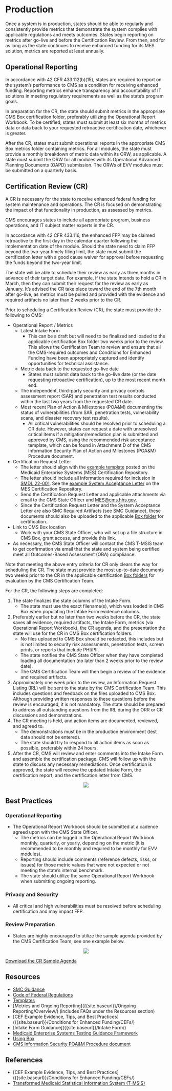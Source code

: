 # Production

Once a system is in production, states should be able to regularly and consistently provide metrics that demonstrate the system complies with applicable regulations and meets outcomes. States begin reporting on metrics after go-live and before the Certification Review. From then, and for as long as the state continues to receive enhanced funding for its MES solution, metrics are reported at least annually.

## Operational Reporting
In accordance with 42 CFR 433.112(b)(15), states are required to report on the system’s performance to CMS as a condition for receiving enhanced funding. Reporting metrics enhance transparency and accountability of IT solutions in meeting regulatory requirements as well as the state’s program goals. 

In preparation for the CR, the state should submit metrics in the appropriate CMS Box certification folder, preferably utilizing the Operational Report Workbook. To be certified, states must submit at least six months of metrics data or data back to your requested retroactive certification date, whichever is greater.

After the CR, states must submit operational reports in the appropriate CMS Box metrics folder containing metrics. For all modules, the state must provide a monthly breakdown of metric data within its ORW, as applicable. A state must submit the ORW for all modules with its Operational Advanced Planning Documents (OAPD) submission. The ORWs of EVV modules must be submitted on a quarterly basis.

## Certification Review (CR)
A CR is necessary for the state to receive enhanced federal funding for system maintenance and operations. The CR is focused on demonstrating the impact of that functionality in production, as assessed by metrics.

CMS encourages states to include all appropriate program, business operations, and IT subject matter experts in the CR.

In accordance with 42 CFR 433.116, the enhanced FFP may be claimed retroactive to the first day in the calendar quarter following the implementation date of the module. Should the state need to claim FFP beyond the two-year timely filing limit, the state must submit the certification letter with a good cause waiver for approval before requesting the funds beyond the two-year limit.

The state will be able to schedule their review as early as three months in advance of their target date. For example, if the state intends to hold a CR in March, then they can submit their request for the review as early as January. It’s advised the CR take place toward the end of the 7th month after go-live, as metrics must be pulled and provided with the evidence and required artifacts no later than 2 weeks prior to the CR.

Prior to scheduling a Certification Review (CR), the state must provide the following to CMS:
- Operational Report / Metrics
    - Latest Intake Form
        - This can be a draft but will need to be finalized and loaded to the applicable certification Box folder two weeks prior to the review. This allows the Certification Team to review and ensure that all the CMS-required outcomes and Conditions for Enhanced Funding have been appropriately captured and identify opportunities for technical assistance.
    - Metric data back to the requested go-live date
        - States must submit data back to the go-live date (or the date requesting retroactive certification), up to the most recent month end.
    - The independent, third-party security and privacy controls assessment report (SAR) and penetration test results conducted within the last two years from the requested CR date.
    - Most recent Plan of Action & Milestones (POA&M) documenting the status of vulnerabilities (from SAR, penetration tests, vulnerability scans, and disaster recovery test results).
        - All critical vulnerabilities should be resolved prior to scheduling a CR date. However, states can request a date with unresolved critical items if a mitigation/remediation plan is submitted and approved by CMS, using the recommended risk acceptance template, which can be found in Attachment D of the CMS Information Security Plan of Action and Milestones (POA&M) Procedure document.
- Certification Request Letter
    - The letter should align with the [example template]({{site.baseurl}}/Templates/) posted on the Medicaid Enterprise Systems (MES) Certification Repository.
    - The letter should include all information required for inclusion in [SMDL 22-001](https://www.medicaid.gov/federal-policy-guidance/downloads/smd22001.pdf). See the [example System Acceptance Letter]({{site.baseurl}}/Templates/) on the MES Certification Repository.
    - Send the Certification Request Letter and applicable attachments via email to the CMS State Officer and MES@cms.hhs.gov.
    - Since the Certification Request Letter and the System Acceptance Letter are also SMC Required Artifacts (see SMC Guidance), these documents should also be uploaded to the applicable [Box folder]({{site.baseurl}}/Box/) for certification.
- Link to CMS Box location
    - Work with your CMS State Officer, who will set up a file structure in CMS Box, grant access, and provide this link.
- As necessary, the CMS State Officer will contact the CMS T-MSIS team to get confirmation via email that the state and system being certified meet all Outcomes-Based Assessment (OBA) compliance.

Note that meeting the above entry criteria for CR only clears the way for scheduling the CR. The state must provide the most up-to-date documents two weeks prior to the CR in the applicable certification [Box folders]({{site.baseurl}}/Box/) for evaluation by the CMS Certification Team.

For the CR, the following steps are completed:
1.	The state finalizes the state columns of the Intake Form.
    - The state must use the exact filename(s), which was loaded in CMS Box when populating the Intake Form evidence columns.
2.	Preferably earlier but no later than two weeks before the CR, the state saves all evidence, required artifacts, the Intake Form, metrics (via Operational Report Workbook), the CR agenda, and the presentation the state will use for the CR in CMS Box certification folders.
    - No files uploaded to CMS Box should be redacted, this includes but is not limited to security risk assessments, penetration tests, screen prints, or reports that include PHI/PII.
    - The state notifies the CMS State Officer when they have completed loading all documentation (no later than 2 weeks prior to the review date).
    - The CMS Certification Team will then begin a review of the evidence and required artifacts.
3.	Approximately one week prior to the review, an Information Request Listing (IRL) will be sent to the state by the CMS Certification Team. This includes questions and feedback on the files uploaded to CMS Box. Although providing written responses to these questions before the review is encouraged, it is not mandatory. The state should be prepared to address all outstanding questions from the IRL during the ORR or CR discussions and demonstrations.
4.	The CR meeting is held, and action items are documented, reviewed, and agreed to.
    - The demonstrations must be in the production environment (test data should not be entered).
    - The state should try to respond to all action items as soon as possible, preferably within 24 hours.
5.	 After the CR, CMS will review and enter comments into the Intake Form and assemble the certification package. CMS will follow up with the state to discuss any necessary remediations. Once certification is approved, the state will receive the updated Intake Form, the certification report, and the certification letter from CMS.
  

<center><img src="{{ site.baseurl }}/SMC Process/Production/CR Flow.png"></center>

## Best Practices

### Operational Reporting 
- The Operational Report Workbook should be submitted at a cadence agreed upon with the CMS State Officer.
    - The metrics can be logged in the Operational Report Workbook monthly, quarterly, or yearly, depending on the metric (it is recommended to be monthly and required to be monthly for EVV modules).
    - Reporting should include comments (reference defects, risks, or issues) for those metric values that were not expected or not meeting the state’s internal benchmark.
    - The state should utilize the same Operational Report Workbook when submitting ongoing reporting.


### Privacy and Security 
- All critical and high vulnerabilities must be resolved before scheduling certification and may impact FFP.

### Review Preparation 
- States are highly encouraged to utilize the sample agenda provided by the CMS Certification Team, see one example below.

<center><img src="{{ site.baseurl }}/SMC Process/Production/CR Agenda.png"></center>

[Download the CR Sample Agenda](../../CR%20Sample%20Agenda.docx)

## Resources 
- [SMC Guidance](https://www.medicaid.gov/medicaid/data-and-systems/downloads/smc-certification-guidance.pdf)
- [Code of Federal Regulations](https://www.ecfr.gov/current/title-42/chapter-IV/subchapter-C/part-433)
- [Templates]({{site.baseurl}}/Templates/)
- [Metrics and Ongoing Reporting]({{site.baseurl}}/Ongoing Reporting/Overview/) (includes FAQs under the Resources section) 
- [CEF Example Evidence, Tips, and Best Practices]({{site.baseurl}}/Conditions for Enhanced Funding/CEFs/)
- [Intake Form Guidance]({{site.baseurl}}/Intake Form/)
- [Medicaid Enterprise Systems Testing Guidance Framework](https://www.medicaid.gov/medicaid/data-and-systems/downloads/mes-testing-guidance-framework.pdf)
- [Using Box]({{site.baseurl}}/Box/)
- [CMS Information Security POA&M Procedure document](https://www.cms.gov/files/document/poamprocedurepdf)

## References
- [CEF Example Evidence, Tips, and Best Practices]({{site.baseurl}}/Conditions for Enhanced Funding/CEFs/)
- [Transformed Medicaid Statistical Information System (T-MSIS)](https://www.medicaid.gov/medicaid/data-systems/macbis/transformed-medicaid-statistical-information-system-t-msis/index.html)
